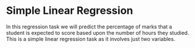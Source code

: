 # Simple Linear Regression

In this regression task we will predict the percentage of marks that a student is expected to score based upon the number of hours they studied. This is a simple linear regression task as it involves just two variables.
